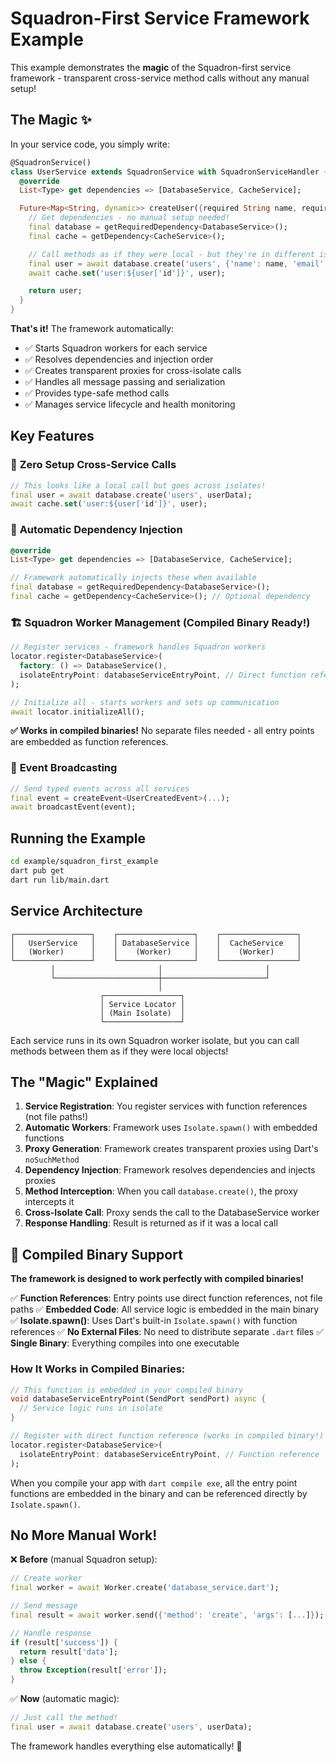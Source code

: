 # Squadron-First Service Framework Example

This example demonstrates the **magic** of the Squadron-first service framework - transparent cross-service method calls without any manual setup!

## The Magic ✨

In your service code, you simply write:

```dart
@SquadronService()
class UserService extends SquadronService with SquadronServiceHandler {
  @override
  List<Type> get dependencies => [DatabaseService, CacheService];

  Future<Map<String, dynamic>> createUser({required String name, required String email}) async {
    // Get dependencies - no manual setup needed!
    final database = getRequiredDependency<DatabaseService>();
    final cache = getDependency<CacheService>();

    // Call methods as if they were local - but they're in different isolates!
    final user = await database.create('users', {'name': name, 'email': email});
    await cache.set('user:${user['id']}', user);

    return user;
  }
}
```

**That's it!** The framework automatically:
- ✅ Starts Squadron workers for each service
- ✅ Resolves dependencies and injection order
- ✅ Creates transparent proxies for cross-isolate calls
- ✅ Handles all message passing and serialization
- ✅ Provides type-safe method calls
- ✅ Manages service lifecycle and health monitoring

## Key Features

### 🚀 **Zero Setup Cross-Service Calls**
```dart
// This looks like a local call but goes across isolates!
final user = await database.create('users', userData);
await cache.set('user:${user['id']}', user);
```

### 🔗 **Automatic Dependency Injection**
```dart
@override
List<Type> get dependencies => [DatabaseService, CacheService];

// Framework automatically injects these when available
final database = getRequiredDependency<DatabaseService>();
final cache = getDependency<CacheService>(); // Optional dependency
```

### 🏗️ **Squadron Worker Management (Compiled Binary Ready!)**
```dart
// Register services - framework handles Squadron workers
locator.register<DatabaseService>(
  factory: () => DatabaseService(),
  isolateEntryPoint: databaseServiceEntryPoint, // Direct function reference!
);

// Initialize all - starts workers and sets up communication
await locator.initializeAll();
```

**✅ Works in compiled binaries!** No separate files needed - all entry points are embedded as function references.

### 📡 **Event Broadcasting**
```dart
// Send typed events across all services
final event = createEvent<UserCreatedEvent>(...);
await broadcastEvent(event);
```

## Running the Example

```bash
cd example/squadron_first_example
dart pub get
dart run lib/main.dart
```

## Service Architecture

```
┌─────────────────┐    ┌─────────────────┐    ┌─────────────────┐
│   UserService   │    │ DatabaseService │    │  CacheService   │
│   (Worker)      │    │    (Worker)     │    │    (Worker)     │
└─────────────────┘    └─────────────────┘    └─────────────────┘
         │                       │                       │
         └───────────────────────┼───────────────────────┘
                                 │
                    ┌─────────────────┐
                    │ Service Locator │
                    │ (Main Isolate)  │
                    └─────────────────┘
```

Each service runs in its own Squadron worker isolate, but you can call methods between them as if they were local objects!

## The "Magic" Explained

1. **Service Registration**: You register services with function references (not file paths!)
2. **Automatic Workers**: Framework uses `Isolate.spawn()` with embedded functions
3. **Proxy Generation**: Framework creates transparent proxies using Dart's `noSuchMethod`
4. **Dependency Injection**: Framework resolves dependencies and injects proxies
5. **Method Interception**: When you call `database.create()`, the proxy intercepts it
6. **Cross-Isolate Call**: Proxy sends the call to the DatabaseService worker
7. **Response Handling**: Result is returned as if it was a local call

## 🚀 **Compiled Binary Support**

**The framework is designed to work perfectly with compiled binaries!**

✅ **Function References**: Entry points use direct function references, not file paths
✅ **Embedded Code**: All service logic is embedded in the main binary
✅ **Isolate.spawn()**: Uses Dart's built-in `Isolate.spawn()` with function references
✅ **No External Files**: No need to distribute separate `.dart` files
✅ **Single Binary**: Everything compiles into one executable

### How It Works in Compiled Binaries:

```dart
// This function is embedded in your compiled binary
void databaseServiceEntryPoint(SendPort sendPort) async {
  // Service logic runs in isolate
}

// Register with direct function reference (works in compiled binary!)
locator.register<DatabaseService>(
  isolateEntryPoint: databaseServiceEntryPoint, // Function reference
);
```

When you compile your app with `dart compile exe`, all the entry point functions are embedded in the binary and can be referenced directly by `Isolate.spawn()`.

## No More Manual Work!

❌ **Before** (manual Squadron setup):
```dart
// Create worker
final worker = await Worker.create('database_service.dart');

// Send message
final result = await worker.send({'method': 'create', 'args': [...]});

// Handle response
if (result['success']) {
  return result['data'];
} else {
  throw Exception(result['error']);
}
```

✅ **Now** (automatic magic):
```dart
// Just call the method!
final user = await database.create('users', userData);
```

The framework handles everything else automatically! 🎉